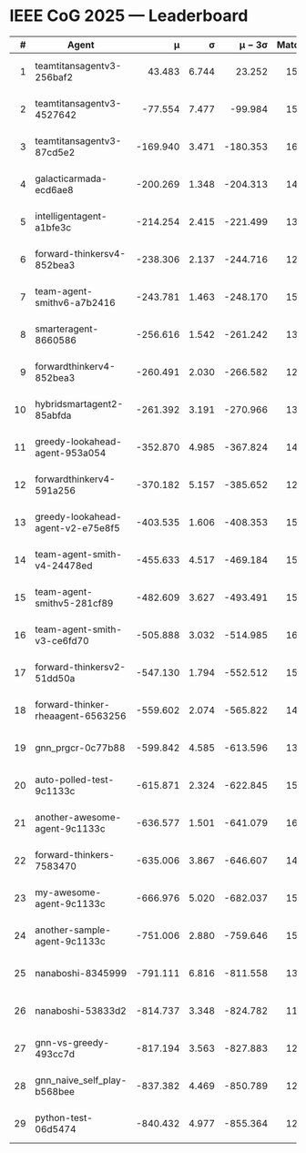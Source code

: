 # IEEE CoG 2025 — Leaderboard

| # | Agent | μ | σ | μ − 3σ | Matches | Updated |
|---:|---|---:|---:|---:|---:|---|
| 1 | teamtitansagentv3-256baf2 | 43.483 | 6.744 | 23.252 | 15816 | 2025-08-23 13:07 |
| 2 | teamtitansagentv3-4527642 | -77.554 | 7.477 | -99.984 | 15190 | 2025-08-23 13:07 |
| 3 | teamtitansagentv3-87cd5e2 | -169.940 | 3.471 | -180.353 | 16526 | 2025-08-23 13:07 |
| 4 | galacticarmada-ecd6ae8 | -200.269 | 1.348 | -204.313 | 14480 | 2025-08-23 13:07 |
| 5 | intelligentagent-a1bfe3c | -214.254 | 2.415 | -221.499 | 13033 | 2025-08-23 13:07 |
| 6 | forward-thinkersv4-852bea3 | -238.306 | 2.137 | -244.716 | 12443 | 2025-08-23 13:07 |
| 7 | team-agent-smithv6-a7b2416 | -243.781 | 1.463 | -248.170 | 15320 | 2025-08-23 13:07 |
| 8 | smarteragent-8660586 | -256.616 | 1.542 | -261.242 | 13305 | 2025-08-23 13:07 |
| 9 | forwardthinkerv4-852bea3 | -260.491 | 2.030 | -266.582 | 12657 | 2025-08-23 13:07 |
| 10 | hybridsmartagent2-85abfda | -261.392 | 3.191 | -270.966 | 13504 | 2025-08-23 13:07 |
| 11 | greedy-lookahead-agent-953a054 | -352.870 | 4.985 | -367.824 | 14790 | 2025-08-23 13:07 |
| 12 | forwardthinkerv4-591a256 | -370.182 | 5.157 | -385.652 | 12858 | 2025-08-23 13:07 |
| 13 | greedy-lookahead-agent-v2-e75e8f5 | -403.535 | 1.606 | -408.353 | 15330 | 2025-08-23 13:07 |
| 14 | team-agent-smith-v4-24478ed | -455.633 | 4.517 | -469.184 | 15942 | 2025-08-23 13:07 |
| 15 | team-agent-smithv5-281cf89 | -482.609 | 3.627 | -493.491 | 15360 | 2025-08-23 13:07 |
| 16 | team-agent-smith-v3-ce6fd70 | -505.888 | 3.032 | -514.985 | 16802 | 2025-08-23 13:07 |
| 17 | forward-thinkersv2-51dd50a | -547.130 | 1.794 | -552.512 | 15200 | 2025-08-23 13:07 |
| 18 | forward-thinker-rheaagent-6563256 | -559.602 | 2.074 | -565.822 | 14800 | 2025-08-23 13:07 |
| 19 | gnn_prgcr-0c77b88 | -599.842 | 4.585 | -613.596 | 13920 | 2025-08-23 13:07 |
| 20 | auto-polled-test-9c1133c | -615.871 | 2.324 | -622.845 | 15600 | 2025-08-23 13:07 |
| 21 | another-awesome-agent-9c1133c | -636.577 | 1.501 | -641.079 | 16360 | 2025-08-23 13:07 |
| 22 | forward-thinkers-7583470 | -635.006 | 3.867 | -646.607 | 14480 | 2025-08-23 13:07 |
| 23 | my-awesome-agent-9c1133c | -666.976 | 5.020 | -682.037 | 15580 | 2025-08-23 13:07 |
| 24 | another-sample-agent-9c1133c | -751.006 | 2.880 | -759.646 | 15500 | 2025-08-23 13:07 |
| 25 | nanaboshi-8345999 | -791.111 | 6.816 | -811.558 | 13090 | 2025-08-23 13:07 |
| 26 | nanaboshi-53833d2 | -814.737 | 3.348 | -824.782 | 11840 | 2025-08-23 13:07 |
| 27 | gnn-vs-greedy-493cc7d | -817.194 | 3.563 | -827.883 | 12580 | 2025-08-23 13:07 |
| 28 | gnn_naive_self_play-b568bee | -837.382 | 4.469 | -850.789 | 12480 | 2025-08-23 13:07 |
| 29 | python-test-06d5474 | -840.432 | 4.977 | -855.364 | 12770 | 2025-08-23 13:07 |
